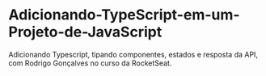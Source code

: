 # Adicionando-TypeScript-em-um-Projeto-de-JavaScript
Adicionando Typescript, tipando componentes, estados e resposta da API,  com Rodrigo Gonçalves no curso da RocketSeat.
